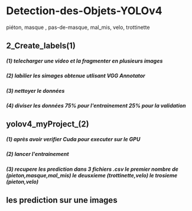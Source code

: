 # Detection-des-Objets-YOLOv4
piéton, masque , pas-de-masque, mal_mis, velo, trottinette 

## 2_Create_labels(1)
##### (1) telecharger une video et la fragmenter en plusieurs images
##### (2) labilier les simages obtenue utlisant VGG Annotator 
##### (3) nettoyer le données
##### (4)	diviser les données 75% pour l'entrainement 25% pour la validation

## yolov4_myProject_(2)
##### (1) après avoir verifier Cuda pour executer sur le GPU
##### (2) lancer l'entrainement 
##### (3) recupere les prediction dans 3 fichiers .csv le premier nombre de (pieton,masque,mal_mis) le deusxieme (trottinette,velo) le trosieme (pieton,velo)
## les prediction sur une images 
#
